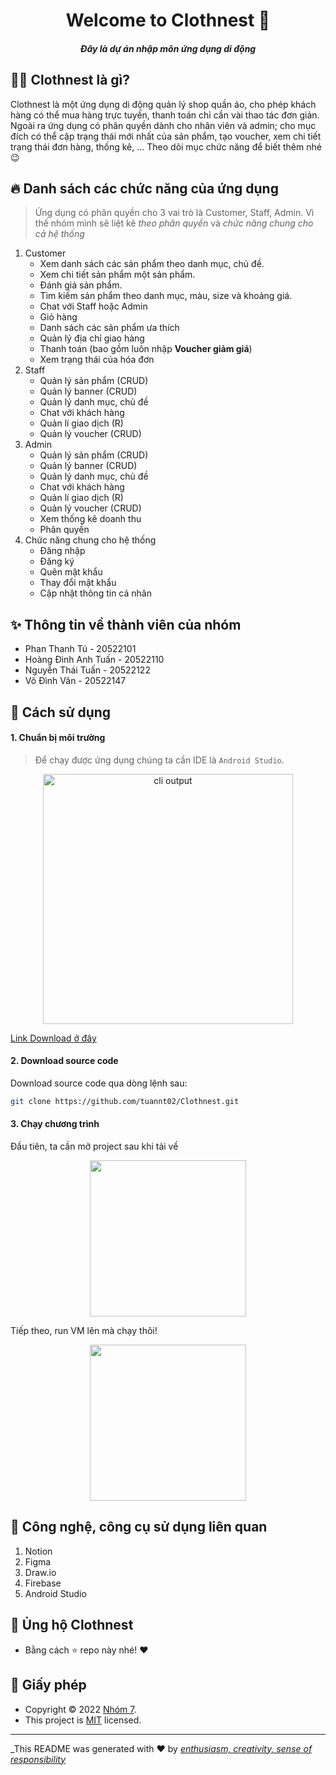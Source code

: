 <h1 align="center">Welcome to Clothnest 👋</h1>
<h5 align="center"> Đây là dự án nhập môn ứng dụng di động </h5>



## 🤷‍♂️  Clothnest là gì?
Clothnest là một ứng dụng di động quản lý shop quần áo, cho phép khách hàng có thể mua hàng trực tuyến, thanh toán chỉ cần vài thao tác đơn giản. Ngoài ra ứng dụng có phân quyền dành cho nhân viên và admin; cho mục đích có thể cập trạng thái mới nhất của sản phẩm, tạo voucher, xem chi tiết trạng thái đơn hàng, thống kê, ... Theo dõi mục chức năng để biết thêm nhé 😉
## 🔥 Danh sách các chức năng của ứng dụng
>Ứng dụng có phân quyền cho 3 vai trò là Customer, Staff, Admin. Vì thế nhóm mình sẽ liệt kê *theo phân quyền* và *chức năng chung cho cả hệ thống*
1. Customer
	- Xem danh sách các sản phẩm theo danh mục, chủ đề.
	- Xem chi tiết sản phẩm một sản phẩm.
	- Đánh giá sản phẩm.
	- Tìm kiếm sản phẩm theo danh mục, màu, size và khoảng giá.
	- Chat với Staff hoặc Admin
	- Giỏ hàng
	- Danh sách các sản phẩm ưa thích
	- Quản lý địa chỉ giao hàng
	- Thanh toán (bao gồm luôn nhập **Voucher giảm giá**)
	- Xem trạng thái của hóa đơn
2. Staff
	- Quản lý sản phẩm (CRUD)
	- Quản lý banner (CRUD)
	- Quản lý danh mục, chủ đề
	- Chat với khách hàng
	- Quản lí giao dịch (R)
	- Quản lý voucher (CRUD)
3. Admin
	- Quản lý sản phẩm (CRUD)
	- Quản lý banner (CRUD)
	- Quản lý danh mục, chủ đề
	- Chat với khách hàng
	- Quản lí giao dịch (R)
	- Quản lý voucher (CRUD)
	- Xem thống kê doanh thu
	- Phân quyền
4. Chức năng chung cho hệ thống
	- Đăng nhập
	- Đăng ký
	- Quên mật khẩu
	- Thay đổi mật khẩu
	- Cập nhật thông tin cá nhân

## ✨ Thông tin về thành viên của nhóm
- Phan Thanh Tú - 20522101
- Hoàng Đình Anh Tuấn - 20522110
- Nguyễn Thái Tuấn - 20522122
- Võ Đình Vân - 20522147

## 🚀 Cách sử dụng
#### 1. Chuẩn bị môi trường
>Để chạy được ứng dụng chúng ta cần IDE là `Android Studio`.

<p align="center">
  <img width="400" src="https://cdn.sforum.vn/sforum/wp-content/uploads/2021/12/android-studio.png" alt="cli output"/>
  
</p>

[Link Download ở đây](https://developer.android.com/studio)

#### 2. Download source code
Download source code qua dòng lệnh sau:
```sh
git clone https://github.com/tuannt02/Clothnest.git
```

#### 3. Chạy chương trình
Đầu tiên, ta cần mở project sau khi tải về
<p align="center">
  <img width="250" src="https://firebasestorage.googleapis.com/v0/b/clothnest-da508.appspot.com/o/utils%2FScreenshot%202022-05-31%20224842.png?alt=media&token=397b0cdb-5288-4c0f-91c4-b4545760118d"/>
  
</p>
Tiếp theo, run VM lên mà chạy thôi!

<p align="center">
  <img width="250" src="https://firebasestorage.googleapis.com/v0/b/clothnest-da508.appspot.com/o/utils%2F2.png?alt=media&token=f9d5439c-5547-43bc-89ed-cb5ba338b6e5"/>
</p>

## 💪 Công nghệ, công cụ sử dụng liên quan
1. Notion
2. Figma
3. Draw.io
4. Firebase
5. Android Studio

## 👊 Ủng hộ Clothnest
- Bằng cách ⭐️ repo này nhé! ❤️

## 📝 Giấy phép
- Copyright © 2022 [Nhóm 7](https://github.com/tuannt02/Clothnest).<br />
- This project is [MIT](https://github.com/tuannt02/Clothnest) licensed.
---
_This README was generated with  ❤️  by _[enthusiasm, creativity, sense of responsibility](https://github.com/tuannt02/Clothnest)_
